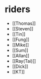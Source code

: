 # riders

- [[Thomas]]
- [[Steven]]
- [[Tin]]
- [[Fung]]
- [[Mike]]
- [[Sum]]
- [[Allan]]
- [[Ray(Tai)]]
- [[Dick]]
- [[KT]]